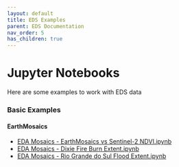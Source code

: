 ```yaml
---
layout: default
title: EDS Examples
parent: EDS Documentation
nav_order: 5
has_children: true
---
```


# Jupyter Notebooks
Here are some examples to work with EDS data

### Basic Examples

#### EarthMosaics

* [EDA Mosaics - EarthMosaics vs Sentinel-2 NDVI.ipynb](https://github.com/earthdaily/Example-Notebooks/blob/main/EDA%20Mosaics%20-%20EarthMosaics%20vs%20Sentinel-2%20NDVI/EDA%20Mosaics%20-%20EarthMosaics%20vs%20Sentinel-2%20NDVI.ipynb)
* [EDA Mosaics - Dixie Fire Burn Extent.ipynb](https://github.com/earthdaily/Example-Notebooks/blob/main/EDA%20Mosaics%20-%20Dixie%20Fire%20Burn%20Extent/EDA%20Mosaics%20-%20Dixie%20Fire%20Burn%20Extent.ipynb)
* [EDA Mosaics - Rio Grande do Sul Flood Extent.ipynb](https://github.com/earthdaily/Example-Notebooks/blob/main/EDA%20Mosaics%20-%20Rio%20Grande%20do%20Sul%20Flood%20Extent/EDA%20Mosaics%20-%20Rio%20Grande%20do%20Sul%20Flood%20Extent.ipynb)




